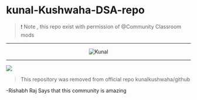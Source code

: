 # kunal-Kushwaha-DSA-repo
> ❗ Note , this repo exist with permission of @Community Classroom mods

--- 
 <p align=center>
<img src="https://github.com/abhay-h/kunal-Kushwaha-DSA-repo/blob/main/kunal_.gif" alt="Kunal">
</p>

----------------------------------------------------------------------------------------------------

![](https://c.tenor.com/nk3vGEEfdDQAAAAC/anime-girl-im-innocent-anime-im-innocent.gif)




> This repository was removed from official repo kunalkushwaha/github



- R i s h a b h   R a j   S a y s   t h a t   t h i s   c o m m u n i t y   i s   a m a z i n g  
 